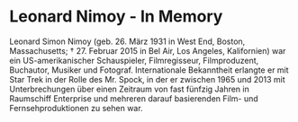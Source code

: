 # Leonard Nimoy - In Memory

Leonard Simon Nimoy (geb. 26. März 1931 in West End, Boston, Massachusetts; † 27. Februar 2015 in Bel Air, Los Angeles, Kalifornien) war ein US-amerikanischer Schauspieler, Filmregisseur, Filmproduzent, Buchautor, Musiker und Fotograf. Internationale Bekanntheit erlangte er mit Star Trek in der Rolle des Mr. Spock, in der er zwischen 1965 und 2013 mit Unterbrechungen über einen Zeitraum von fast fünfzig Jahren in Raumschiff Enterprise und mehreren darauf basierenden Film- und Fernsehproduktionen zu sehen war.

